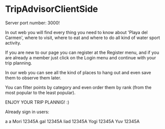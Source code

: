 # TripAdvisorClientSide

Server port number: 3000!

In out web you will find every thing you need to know about 'Playa del Carmen', where to visit, where to eat and where to do all 
kind of water sport activity.

If you are new to our page you can register at the Register menu, and if you are already a member just click on the Login menu
and continue with your trip planning.

In our web you can see all the kind of places to hang out and even save them to observe them later.

You can filter points by category and even order them by rank (from the most popular to the least popular).


ENJOY YOUR TRIP PLANNIG! :)


Already sign in users:

<user name> <password>
  a            a
  Mori        12345A
  gal         12345A
  liad        12345A
  Yogi        12345A
  Yuv         12345A

